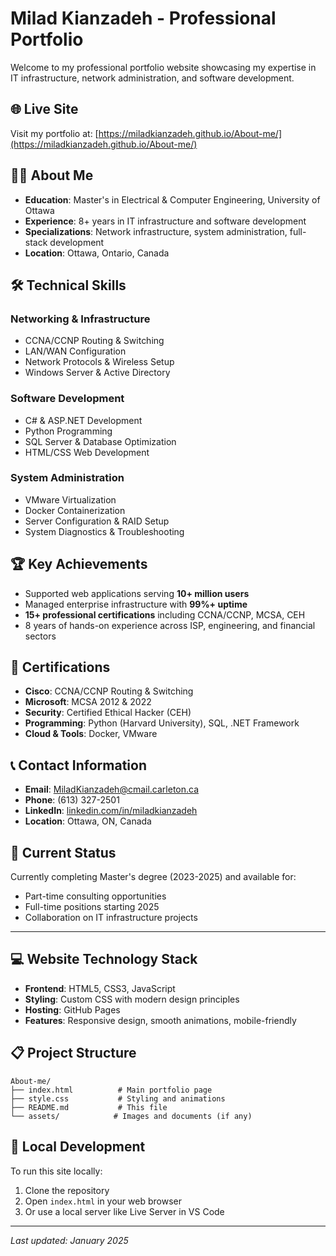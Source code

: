 # Milad Kianzadeh - Professional Portfolio

Welcome to my professional portfolio website showcasing my expertise in IT infrastructure, network administration, and software development.

## 🌐 Live Site
Visit my portfolio at: [https://miladkianzadeh.github.io/About-me/](https://miladkianzadeh.github.io/About-me/)

## 👨‍💻 About Me
- **Education**: Master's in Electrical & Computer Engineering, University of Ottawa
- **Experience**: 8+ years in IT infrastructure and software development
- **Specializations**: Network infrastructure, system administration, full-stack development
- **Location**: Ottawa, Ontario, Canada

## 🛠️ Technical Skills

### Networking & Infrastructure
- CCNA/CCNP Routing & Switching
- LAN/WAN Configuration
- Network Protocols & Wireless Setup
- Windows Server & Active Directory

### Software Development
- C# & ASP.NET Development
- Python Programming
- SQL Server & Database Optimization
- HTML/CSS Web Development

### System Administration
- VMware Virtualization
- Docker Containerization
- Server Configuration & RAID Setup
- System Diagnostics & Troubleshooting

## 🏆 Key Achievements
- Supported web applications serving **10+ million users**
- Managed enterprise infrastructure with **99%+ uptime**
- **15+ professional certifications** including CCNA/CCNP, MCSA, CEH
- 8 years of hands-on experience across ISP, engineering, and financial sectors

## 📜 Certifications
- **Cisco**: CCNA/CCNP Routing & Switching
- **Microsoft**: MCSA 2012 & 2022
- **Security**: Certified Ethical Hacker (CEH)
- **Programming**: Python (Harvard University), SQL, .NET Framework
- **Cloud & Tools**: Docker, VMware

## 📞 Contact Information
- **Email**: [MiladKianzadeh@cmail.carleton.ca](mailto:MiladKianzadeh@cmail.carleton.ca)
- **Phone**: (613) 327-2501
- **LinkedIn**: [linkedin.com/in/miladkianzadeh](https://linkedin.com/in/miladkianzadeh)
- **Location**: Ottawa, ON, Canada

## 🚀 Current Status
Currently completing Master's degree (2023-2025) and available for:
- Part-time consulting opportunities
- Full-time positions starting 2025
- Collaboration on IT infrastructure projects

---

## 💻 Website Technology Stack
- **Frontend**: HTML5, CSS3, JavaScript
- **Styling**: Custom CSS with modern design principles
- **Hosting**: GitHub Pages
- **Features**: Responsive design, smooth animations, mobile-friendly

## 📋 Project Structure
```
About-me/
├── index.html          # Main portfolio page
├── style.css           # Styling and animations
├── README.md           # This file
└── assets/            # Images and documents (if any)
```

## 🔧 Local Development
To run this site locally:
1. Clone the repository
2. Open `index.html` in your web browser
3. Or use a local server like Live Server in VS Code

---

*Last updated: January 2025*
